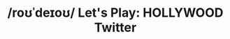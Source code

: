 ---
ee_id_thing:
site:
type:
inv_num: 2021-007
add_credit:
url: 2021-007
title: "/roʊˈdeɪoʊ/ Let's Play: HOLLYWOOD Twitter"
year: '2021'
display_year: '2021'
medium: Twitter account
dims: Variable
pitch: "Status account for /roʊˈdeɪoʊ/ a Deep Q RPG playing \"super\" computer. By
  \n@cory_arcangel"
ps:
live_url: https://twitter.com/RodeoComputer
youtube:
related_code:
imgs:
subheading:
download:
commission:
related:
layout: things-i-made
---